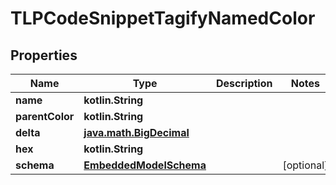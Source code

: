 
# TLPCodeSnippetTagifyNamedColor

## Properties
Name | Type | Description | Notes
------------ | ------------- | ------------- | -------------
**name** | **kotlin.String** |  | 
**parentColor** | **kotlin.String** |  | 
**delta** | [**java.math.BigDecimal**](java.math.BigDecimal.md) |  | 
**hex** | **kotlin.String** |  | 
**schema** | [**EmbeddedModelSchema**](EmbeddedModelSchema.md) |  |  [optional]



